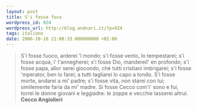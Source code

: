 ```yaml
---
layout: post
title: S'i fosse foco
wordpress_id: 924
wordpress_url: http://blog.andvari.it/?p=924
tags: italiano
date: 2006-10-16 21:00:33.000000000 +02:00
---
```

<blockquote>S'i  fosse  fuoco, arderei  'l  mondo;
s'i  fosse  vento, lo  tempestarei;
s'i  fosse  acqua, i'  l'annegherei;
s'i  fosse  Dio, mandereil'  en  profondo;
s'i  fosse  papa, allor  serei  giocondo,
ché  tutti  cristiani  imbrigarei;
s'i  fosse  'mperator, ben  lo  farei;
a  tutti  tagliarei  lo  capo  a  tondo.
S'i  fosse  morte, andarei  a  mi'  padre;
s'i  fosse  vita, non  starei  con  lui;
similemente  faria  da  mi'  madre.
Si  fosse  Cecco  com'i'  sono  e  fui,
torrei  le  donne  giovani  e  leggiadre:
le  zoppe  e  vecchie  lasserei  altrui.
<strong>Cecco Angiolieri</strong></blockquote>
